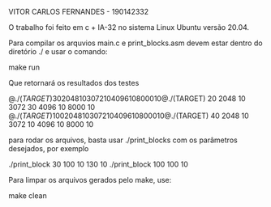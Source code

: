 VITOR CARLOS FERNANDES  - 190142332

O trabalho foi feito em c + IA-32 no sistema Linux Ubuntu versão 20.04.

Para compilar os arquvios main.c e print_blocks.asm devem estar dentro do diretório ./ e usar o comando: 

make run

Que retornará os resultados dos testes

@./$(TARGET) 30 2048 10 3072 10 4096 10 8000 10
@./$(TARGET) 20 2048 10 3072 30 4096 10 8000 10
@./$(TARGET) 100 2048 10 3072 10 4096 10 8000 10
@./$(TARGET) 40 2048 10 3072 10 4096 10 8000 10

para rodar os arquivos, basta usar ./print_blocks com os parâmetros desejados, por exemplo

./print_block 30 100 10 130 10
./print_block 100 100 10 

Para limpar os arquivos gerados pelo make, use:

make clean